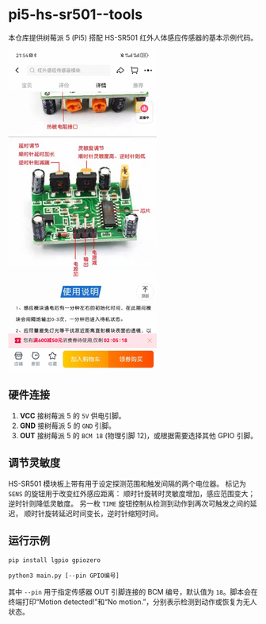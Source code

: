 # pi5-hs-sr501--tools

本仓库提供树莓派 5 (Pi5) 搭配 HS-SR501 红外人体感应传感器的基本示例代码。

<img src="doc/device.jpg" alt="Device" width="300" />

## 硬件连接
1. **VCC** 接树莓派 5 的 `5V` 供电引脚。
2. **GND** 接树莓派 5 的 `GND` 引脚。
3. **OUT** 接树莓派 5 的 `BCM 18` (物理引脚 12)，或根据需要选择其他 GPIO 引脚。

## 调节灵敏度
HS-SR501 模块板上带有用于设定探测范围和触发间隔的两个电位器。
标记为 `SENS` 的旋钮用于改变红外感应距离：
顺时针旋转时灵敏度增加，感应范围变大；逆时针则降低灵敏度。
另一枚 `TIME` 旋钮控制从检测到动作到再次可触发之间的延迟，
顺时针旋转延迟时间变长，逆时针缩短时间。

## 运行示例
```bash
pip install lgpio gpiozero
```

```bash
python3 main.py [--pin GPIO编号]
```

其中 `--pin` 用于指定传感器 OUT 引脚连接的 BCM 编号，默认值为 `18`。脚本会在终端打印“Motion detected!”和“No motion.”，分别表示检测到动作或恢复为无人状态。
